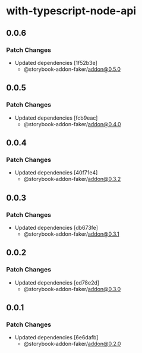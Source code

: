 # with-typescript-node-api

## 0.0.6

### Patch Changes

- Updated dependencies [1f52b3e]
  - @storybook-addon-faker/addon@0.5.0

## 0.0.5

### Patch Changes

- Updated dependencies [fcb9eac]
  - @storybook-addon-faker/addon@0.4.0

## 0.0.4

### Patch Changes

- Updated dependencies [40f71e4]
  - @storybook-addon-faker/addon@0.3.2

## 0.0.3

### Patch Changes

- Updated dependencies [db673fe]
  - @storybook-addon-faker/addon@0.3.1

## 0.0.2

### Patch Changes

- Updated dependencies [ed78e2d]
  - @storybook-addon-faker/addon@0.3.0

## 0.0.1

### Patch Changes

- Updated dependencies [6e6dafb]
  - @storybook-addon-faker/addon@0.2.0

